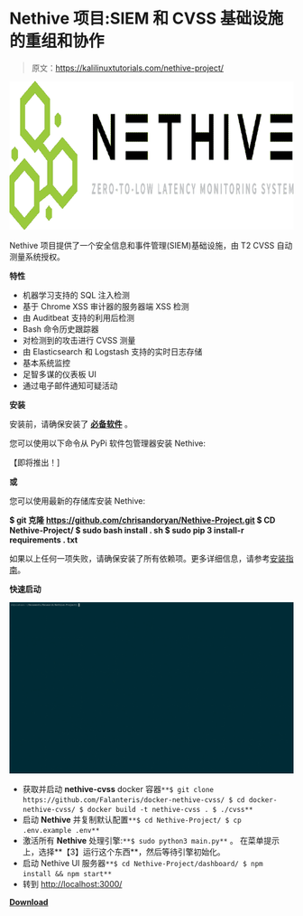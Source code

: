 # Nethive 项目:SIEM 和 CVSS 基础设施的重组和协作

> 原文：<https://kalilinuxtutorials.com/nethive-project/>

[![Nethive Project : Restructured & Collaborated SIEM & CVSS Infrastructure](img//8e163a8de77e99bb794df4fc9a84e973.png "Nethive Project : Restructured & Collaborated SIEM & CVSS Infrastructure")](https://1.bp.blogspot.com/--2uAywI3BwM/X6L0RT1kv3I/AAAAAAAAH68/_aoIwpEq5UQZ5HDSizWGO7qiJ9lCmGOLwCLcBGAsYHQ/s728/logo%25281%2529.png)

Nethive 项目提供了一个安全信息和事件管理(SIEM)基础设施，由 T2 CVSS 自动测量系统授权。

**特性**

*   机器学习支持的 SQL 注入检测
*   基于 Chrome XSS 审计器的服务器端 XSS 检测
*   由 Auditbeat 支持的利用后检测
*   Bash 命令历史跟踪器
*   对检测到的攻击进行 CVSS 测量
*   由 Elasticsearch 和 Logstash 支持的实时日志存储
*   基本系统监控
*   足智多谋的仪表板 UI
*   通过电子邮件通知可疑活动

**安装**

安装前，请确保安装了 **[必备软件](https://github.com/chrisandoryan/Nethive-Project/blob/master/doc/user_guide.md#pre-requisites)** 。

您可以使用以下命令从 PyPi 软件包管理器安装 Nethive:

【即将推出！]

**或**

您可以使用最新的存储库安装 Nethive:

**$ git 克隆 https://github.com/chrisandoryan/Nethive-Project.git
$ CD Nethive-Project/
$ sudo bash install . sh
$ sudo pip 3 install-r requirements . txt**

如果以上任何一项失败，请确保安装了所有依赖项。更多详细信息，请参考[安装指南](https://github.com/chrisandoryan/Nethive-Project/blob/master/doc/user_guide.md)。

**快速启动**

[![Start Nethive](img//f135c8a97699d5d675dab2e575efa660.png)](https://github.com/chrisandoryan/Nethive-Project/blob/master/graphics/start-nethive.gif)

*   获取并启动 **nethive-cvss** docker 容器`**$ git clone https://github.com/Falanteris/docker-nethive-cvss/ $ cd docker-nethive-cvss/ $ docker build -t nethive-cvss . $ ./cvss**`
*   启动 **Nethive** 并复制默认配置`**$ cd Nethive-Project/ $ cp .env.example .env**`
*   激活所有 **Nethive** 处理引擎:`**$ sudo python3 main.py**` 。
    在菜单提示上，选择**【3】运行这个东西**，然后等待引擎初始化。
*   启动 Nethive UI 服务器`**$ cd Nethive-Project/dashboard/ $ npm install && npm start**`
*   转到 [http://localhost:3000/](http://localhost:3000/)

[**Download**](https://github.com/chrisandoryan/Nethive-Project)